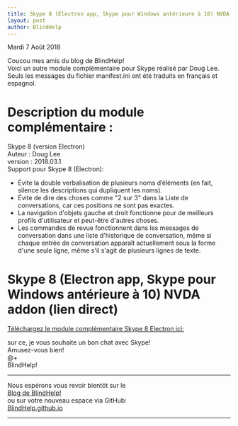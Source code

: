 ```yaml
---
title: Skype 8 (Electron app, Skype pour Windows antérieure à 10) NVDA addon (lien direct)
layout: post
author: BlindHelp
---
```


<footer>Mardi 7 Août 2018</footer>


Coucou mes amis du blog de BlindHelp!    
Voici un autre module complémentaire pour Skype réalisé par Doug Lee.    
Seuls les messages du fichier manifest.ini ont été traduits en français et espagnol.       

# Description du module complémentaire : #
Skype 8 (version Electron)                   
Auteur : Doug Lee    
version : 2018.03.1        
Support pour Skype 8 (Electron):          

* Évite la double verbalisation de plusieurs noms d’éléments (en fait, silence les descriptions qui dupliquent les noms).    
* Évite de dire des choses comme "2 sur 3" dans la Liste de conversations, car ces positions ne sont pas exactes.    
* La navigation d'objets gauche et droit fonctionne pour de meilleurs profils d'utilisateur et peut-être d'autres choses.    
* Les commandes de revue fonctionnent dans les messages de conversation dans une liste d'historique de conversation, même si chaque entrée de conversation apparaît actuellement sous la forme d'une seule ligne, même s'il s'agit de plusieurs lignes de texte.    

# Skype 8 (Electron app, Skype pour Windows antérieure à 10) NVDA addon (lien direct) #
[Téléchargez le module complémentaire Skype 8 Electron ici:](https://blindhelp.github.io/skype-2018.03.1.nvda-addon)                

sur ce, je vous souhaite un bon chat avec Skype!                 
Amusez-vous bien!                   
@+            
BlindHelp!                     

---

Nous espérons vous revoir bientôt sur le      
[Blog de BlindHelp!](http://blindhelp.blogspot.fr/)                    
ou sur  votre nouveau espace via GitHub:                     
[BlindHelp.github.io](https://blindhelp.github.io)                    

---